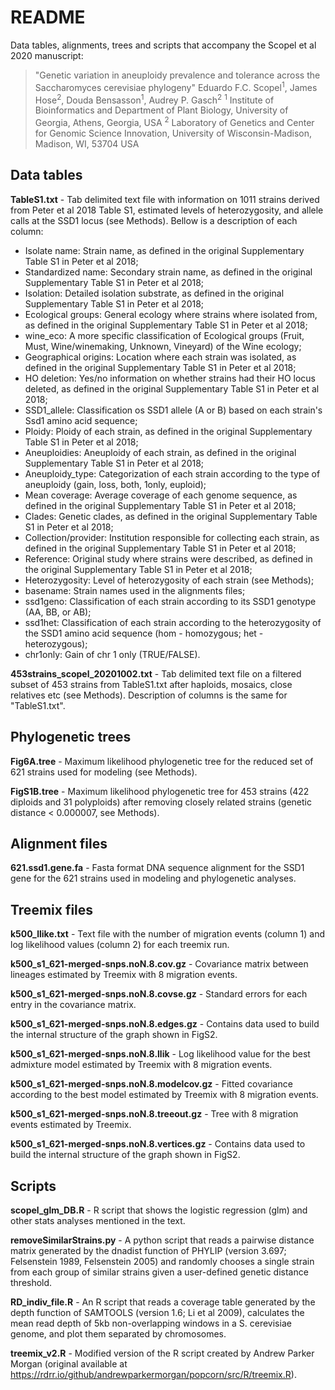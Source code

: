 # README

Data tables, alignments, trees and scripts that accompany the Scopel et al 2020 manuscript:
>"Genetic variation in aneuploidy prevalence and tolerance across the
Saccharomyces cerevisiae phylogeny"
>Eduardo F.C. Scopel<sup>1</sup>, James Hose<sup>2</sup>, Douda Bensasson<sup>1</sup>, Audrey P. Gasch<sup>2</sup>
><sup>1</sup> Institute of Bioinformatics and Department of Plant Biology, University of Georgia, Athens, Georgia, USA
><sup>2</sup>  Laboratory of Genetics and Center for Genomic Science Innovation, University of Wisconsin-Madison, Madison, WI, 53704 USA

## Data tables

**TableS1.txt** - Tab delimited text file with information on 1011 strains derived from Peter et al 2018 Table S1, estimated levels of heterozygosity, and allele calls at the SSD1 locus (see Methods). Bellow is a description of each column:
  - Isolate name: Strain name, as defined in the original Supplementary Table S1 in Peter et al 2018;
  - Standardized name: Secondary strain name, as defined in the original Supplementary Table S1 in Peter et al 2018;
  - Isolation: Detailed isolation substrate, as defined in the original Supplementary Table S1 in Peter et al 2018;
  - Ecological groups: General ecology where strains where isolated from, as defined in the original Supplementary Table S1 in Peter et al 2018;
  - wine_eco: A more specific classification of Ecological groups (Fruit, Must, Wine/winemaking, Unknown, Vineyard) of the Wine ecology;
  - Geographical origins: Location where each strain was isolated, as defined in the original Supplementary Table S1 in Peter et al 2018;
  - HO deletion: Yes/no information on whether strains had their HO locus deleted, as defined in the original Supplementary Table S1 in Peter et al 2018;
  - SSD1_allele: Classification os SSD1 allele (A or B) based on each strain's Ssd1 amino acid sequence;
  - Ploidy: Ploidy of each strain, as defined in the original Supplementary Table S1 in Peter et al 2018;
  - Aneuploidies: Aneuploidy of each strain, as defined in the original Supplementary Table S1 in Peter et al 2018;
  - Aneuploidy_type: Categorization of each strain according to the type of aneuploidy (gain, loss, both, 1only, euploid);
  - Mean coverage: Average coverage of each genome sequence, as defined in the original Supplementary Table S1 in Peter et al 2018;
  - Clades: Genetic clades, as defined in the original Supplementary Table S1 in Peter et al 2018;
  - Collection/provider: Institution responsible for collecting each strain, as defined in the original Supplementary Table S1 in Peter et al 2018;
  - Reference: Original study where strains were described, as defined in the original Supplementary Table S1 in Peter et al 2018;
  - Heterozygosity: Level of heterozygosity of each strain (see Methods);
  - basename: Strain names used in the alignments files;
  - ssd1geno: Classification of each strain according to its SSD1 genotype (AA, BB, or AB);
  - ssd1het: Classification of each strain according to the heterozygosity of the SSD1 amino acid sequence (hom - homozygous; het - heterozygous);
  - chr1only: Gain of chr 1 only (TRUE/FALSE). 

**453strains_scopel_20201002.txt** - Tab delimited text file on a filtered subset of 453 strains from TableS1.txt after haploids, mosaics, close relatives etc (see Methods). Description of columns is the same for "TableS1.txt". 

## Phylogenetic trees

**Fig6A.tree** - Maximum likelihood phylogenetic tree for the reduced set of 621 strains used for modeling (see Methods). 

**FigS1B.tree** - Maximum likelihood phylogenetic tree for 453 strains (422 diploids and 31 polyploids) after removing closely related strains (genetic distance < 0.000007, see Methods).

## Alignment files

**621.ssd1.gene.fa** - Fasta format DNA sequence alignment for the SSD1 gene for the 621 strains used in modeling and phylogenetic analyses.

## Treemix files

**k500_llike.txt** - Text file with the number of migration events (column 1) and log likelihood values (column 2) for each treemix run. 

**k500_s1_621-merged-snps.noN.8.cov.gz** - Covariance matrix between lineages estimated by Treemix with 8 migration events. 

**k500_s1_621-merged-snps.noN.8.covse.gz** - Standard errors for each entry in the covariance matrix. 

**k500_s1_621-merged-snps.noN.8.edges.gz** - Contains data used to build the internal structure of the graph shown in FigS2. 

**k500_s1_621-merged-snps.noN.8.llik** - Log likelihood value for the best admixture model estimated by Treemix with 8 migration events. 

**k500_s1_621-merged-snps.noN.8.modelcov.gz** - Fitted covariance according to the best model estimated by Treemix with 8 migration events. 

**k500_s1_621-merged-snps.noN.8.treeout.gz** - Tree with 8 migration events estimated by Treemix. 

**k500_s1_621-merged-snps.noN.8.vertices.gz** - Contains data used to build the internal structure of the graph shown in FigS2. 

## Scripts

**scopel_glm_DB.R** - R script that shows the logistic regression (glm) and other stats analyses mentioned in the text.

**removeSimilarStrains.py** - A python script that reads a pairwise distance matrix generated by the dnadist function of PHYLIP (version 3.697; Felsenstein 1989, Felsenstein 2005) and randomly chooses a single strain from each group of similar strains given a user-defined genetic distance threshold.

**RD_indiv_file.R** - An R script that reads a coverage table generated by the depth function of SAMTOOLS (version 1.6; Li et al 2009), calculates the mean read depth of 5kb non-overlapping windows in a S. cerevisiae genome, and plot them separated by chromosomes.  

**treemix_v2.R** - Modified version of the R script created by Andrew Parker Morgan (original available at https://rdrr.io/github/andrewparkermorgan/popcorn/src/R/treemix.R).
